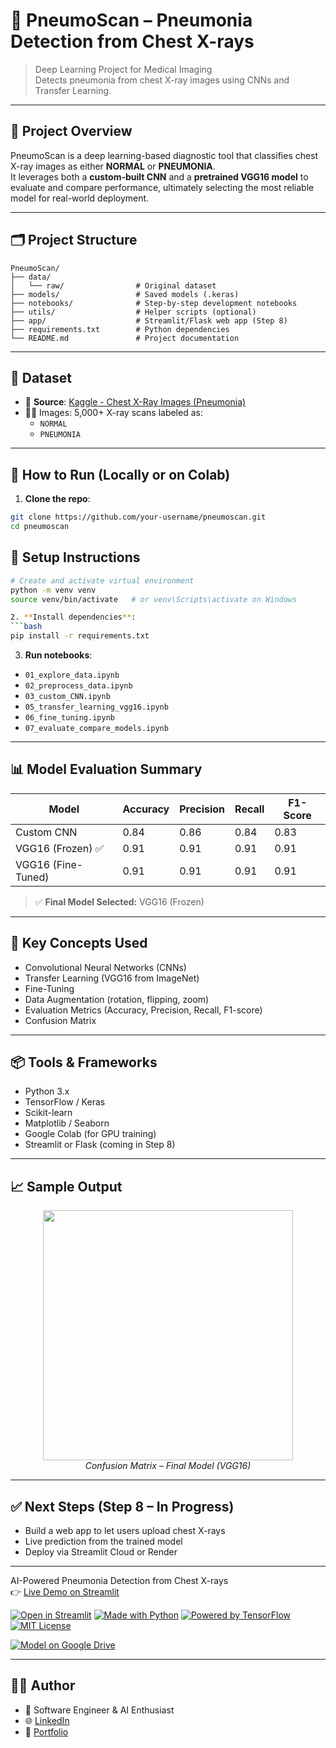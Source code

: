 
# 🧠 PneumoScan – Pneumonia Detection from Chest X-rays


> Deep Learning Project for Medical Imaging  
> Detects pneumonia from chest X-ray images using CNNs and Transfer Learning.

---

## 📌 Project Overview

PneumoScan is a deep learning-based diagnostic tool that classifies chest X-ray images as either **NORMAL** or **PNEUMONIA**.  
It leverages both a **custom-built CNN** and a **pretrained VGG16 model** to evaluate and compare performance, ultimately selecting the most reliable model for real-world deployment.

---

## 🗂️ Project Structure

```
PneumoScan/
├── data/
│   └── raw/                # Original dataset
├── models/                 # Saved models (.keras)
├── notebooks/              # Step-by-step development notebooks
├── utils/                  # Helper scripts (optional)
├── app/                    # Streamlit/Flask web app (Step 8)
├── requirements.txt        # Python dependencies
└── README.md               # Project documentation
```



 

---

## 🧪 Dataset

- 📍 **Source**: [Kaggle - Chest X-Ray Images (Pneumonia)](https://www.kaggle.com/datasets/paultimothymooney/chest-xray-pneumonia)
- 👨‍⚕️ Images: 5,000+ X-ray scans labeled as:
  - `NORMAL`
  - `PNEUMONIA`

---

## 🚀 How to Run (Locally or on Colab)

1. **Clone the repo**:
```bash
git clone https://github.com/your-username/pneumoscan.git
cd pneumoscan
```
## 🚀 Setup Instructions

```bash
# Create and activate virtual environment
python -m venv venv
source venv/bin/activate   # or venv\Scripts\activate on Windows

2. **Install dependencies**:
```bash
pip install -r requirements.txt
```

3. **Run notebooks**:
- `01_explore_data.ipynb`
- `02_preprocess_data.ipynb`
- `03_custom_CNN.ipynb`
- `05_transfer_learning_vgg16.ipynb`
- `06_fine_tuning.ipynb`
- `07_evaluate_compare_models.ipynb`

---

## 📊 Model Evaluation Summary

| Model               | Accuracy | Precision | Recall | F1-Score |
|--------------------|----------|-----------|--------|----------|
| Custom CNN         | 0.84     | 0.86      | 0.84   | 0.83     |
| VGG16 (Frozen) ✅   | 0.91     | 0.91      | 0.91   | 0.91     |
| VGG16 (Fine-Tuned) | 0.91     | 0.91      | 0.91   | 0.91     |

> ✅ **Final Model Selected:** VGG16 (Frozen)

---

## 🧠 Key Concepts Used

- Convolutional Neural Networks (CNNs)
- Transfer Learning (VGG16 from ImageNet)
- Fine-Tuning
- Data Augmentation (rotation, flipping, zoom)
- Evaluation Metrics (Accuracy, Precision, Recall, F1-score)
- Confusion Matrix

---

## 📦 Tools & Frameworks

- Python 3.x
- TensorFlow / Keras
- Scikit-learn
- Matplotlib / Seaborn
- Google Colab (for GPU training)
- Streamlit or Flask (coming in Step 8)

---

## 📈 Sample Output

<p align="center">
  <img src="models\Confusion Matrix – Final Model (VGG16).png" width="400"/>
  <br><i>Confusion Matrix – Final Model (VGG16)</i>
</p>

---

## ✅ Next Steps (Step 8 – In Progress)

- Build a web app to let users upload chest X-rays
- Live prediction from the trained model
- Deploy via Streamlit Cloud or Render

---
AI-Powered Pneumonia Detection from Chest X-rays  
👉 [Live Demo on Streamlit](https://pneumoscan-ai.streamlit.app)

[![Open in Streamlit](https://static.streamlit.io/badges/streamlit_badge_black_white.svg)](https://pneumoscan-ai.streamlit.app)
[![Made with Python](https://img.shields.io/badge/Made%20with-Python-blue)](https://python.org)
[![Powered by TensorFlow](https://img.shields.io/badge/Powered%20by-TensorFlow-orange)](https://tensorflow.org)
[![MIT License](https://img.shields.io/badge/License-MIT-green.svg)](LICENSE)

[![Model on Google Drive](https://img.shields.io/badge/Model-111MB-blue?logo=google-drive)](https://drive.google.com/file/d/1tJCjwH4elBhbEnz7DKMYmdjEPlY8Evmk/view)

---

## 👨‍💻 Author

- 💼 Software Engineer & AI Enthusiast  
- 🌐 [LinkedIn](https://www.linkedin.com/in/tray-haroun-4627a51b9/)  
- 🐍 [Portfolio](https://github.com/Haroun2021/Haroun-Tray)
